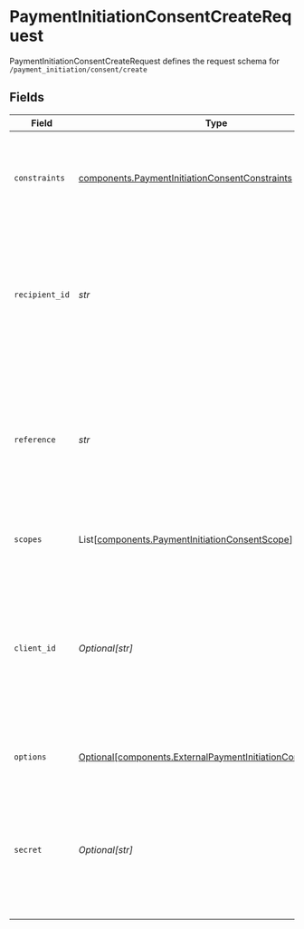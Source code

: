 # PaymentInitiationConsentCreateRequest

PaymentInitiationConsentCreateRequest defines the request schema for `/payment_initiation/consent/create`


## Fields

| Field                                                                                                                                            | Type                                                                                                                                             | Required                                                                                                                                         | Description                                                                                                                                      |
| ------------------------------------------------------------------------------------------------------------------------------------------------ | ------------------------------------------------------------------------------------------------------------------------------------------------ | ------------------------------------------------------------------------------------------------------------------------------------------------ | ------------------------------------------------------------------------------------------------------------------------------------------------ |
| `constraints`                                                                                                                                    | [components.PaymentInitiationConsentConstraints](../../models/components/paymentinitiationconsentconstraints.md)                                 | :heavy_check_mark:                                                                                                                               | Limitations that will be applied to payments initiated using the payment consent.                                                                |
| `recipient_id`                                                                                                                                   | *str*                                                                                                                                            | :heavy_check_mark:                                                                                                                               | The ID of the recipient the payment consent is for. The created consent can be used to transfer funds to this recipient only.                    |
| `reference`                                                                                                                                      | *str*                                                                                                                                            | :heavy_check_mark:                                                                                                                               | A reference for the payment consent. This must be an alphanumeric string with at most 18 characters and must not contain any special characters. |
| `scopes`                                                                                                                                         | List[[components.PaymentInitiationConsentScope](../../models/components/paymentinitiationconsentscope.md)]                                       | :heavy_check_mark:                                                                                                                               | An array of payment consent scopes.                                                                                                              |
| `client_id`                                                                                                                                      | *Optional[str]*                                                                                                                                  | :heavy_minus_sign:                                                                                                                               | Your Plaid API `client_id`. The `client_id` is required and may be provided either in the `PLAID-CLIENT-ID` header or as part of a request body. |
| `options`                                                                                                                                        | [Optional[components.ExternalPaymentInitiationConsentOptions]](../../models/components/externalpaymentinitiationconsentoptions.md)               | :heavy_minus_sign:                                                                                                                               | Additional payment consent options                                                                                                               |
| `secret`                                                                                                                                         | *Optional[str]*                                                                                                                                  | :heavy_minus_sign:                                                                                                                               | Your Plaid API `secret`. The `secret` is required and may be provided either in the `PLAID-SECRET` header or as part of a request body.          |